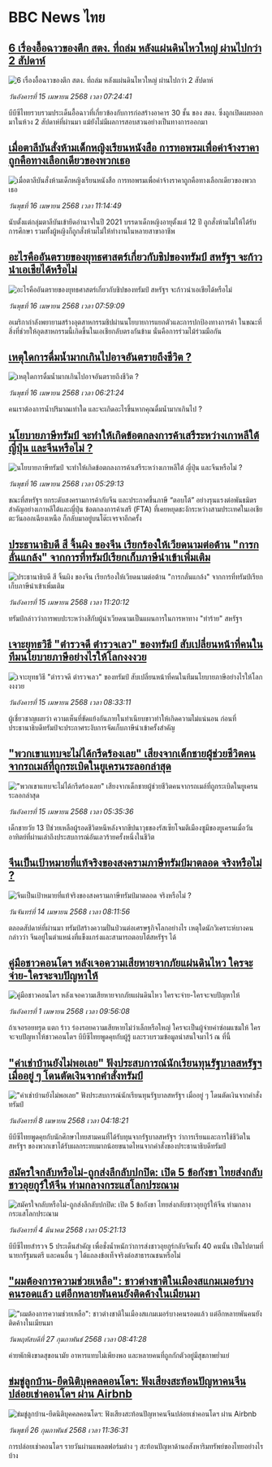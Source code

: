 # BBC News ไทย## [6 เรื่องอื้อฉาวของตึก สตง. ที่ถล่ม หลังแผ่นดินไหวใหญ่ ผ่านไปกว่า 2 สัปดาห์](https://www.bbc.com/thai/articles/c24qzd9vr3yo?at_campaign=githubrss)![6 เรื่องอื้อฉาวของตึก สตง. ที่ถล่ม หลังแผ่นดินไหวใหญ่ ผ่านไปกว่า 2 สัปดาห์](https://ichef.bbci.co.uk/ace/standard/240/cpsprodpb/c4ce/live/5d424470-19be-11f0-8a1e-3ff815141b98.jpg)_วันอังคารที่ 15 เมษายน 2568 เวลา 07:24:41_บีบีซีไทยรวบรวมประเด็นอื้อฉาวที่เกี่ยวข้องกับการก่อสร้างอาคาร 30 ชั้น ของ สตง. ซึ่งถูกเปิดเผยออกมาในห้วง 2 สัปดาห์ที่ผ่านมา แม้ยังไม่มีผลการสอบสวนอย่างเป็นทางการออกมา## [เมื่อตาลีบันสั่งห้ามเด็กหญิงเรียนหนังสือ การทอพรมเพื่อค่าจ้างราคาถูกคือทางเลือกเดียวของพวกเธอ](https://www.bbc.com/thai/articles/creq5q9gey5o?at_campaign=githubrss)![เมื่อตาลีบันสั่งห้ามเด็กหญิงเรียนหนังสือ การทอพรมเพื่อค่าจ้างราคาถูกคือทางเลือกเดียวของพวกเธอ](https://ichef.bbci.co.uk/ace/standard/240/cpsprodpb/6791/live/f833a580-1a9c-11f0-b1b3-7358f8d35a35.jpg)_วันพุธที่ 16 เมษายน 2568 เวลา 11:14:49_นับตั้งแต่กลุ่มตาลีบันเข้ายึดอำนาจในปี 2021 บรรดาเด็กหญิงอายุตั้งแต่ 12 ปี ถูกสั่งห้ามไม่ให้ได้รับการศึกษา รวมทั้งผู้หญิงก็ถูกสั่งห้ามไม่ให้ทำงานในหลายสาขาอาชีพ## [อะไรคืออันตรายของยุทธศาสตร์เกี่ยวกับชิปของทรัมป์ สหรัฐฯ จะก้าวนำเอเชียได้หรือไม่ ](https://www.bbc.com/thai/articles/cp8vj14nz95o?at_campaign=githubrss)![อะไรคืออันตรายของยุทธศาสตร์เกี่ยวกับชิปของทรัมป์ สหรัฐฯ จะก้าวนำเอเชียได้หรือไม่ ](https://ichef.bbci.co.uk/ace/standard/240/cpsprodpb/f166/live/3217cd90-1a97-11f0-a455-cf1d5f751d2f.jpg)_วันพุธที่ 16 เมษายน 2568 เวลา 07:59:09_อเมริกากำลังพยายามสร้างอุตสาหกรรมชิปผ่านนโยบายการแยกตัวและการปกป้องทางการค้า ในขณะที่สิ่งที่ช่วยให้อุตสาหกรรมนี้เกิดขึ้นในเอเชียกลับตรงกันข้าม นั่นคือการร่วมไม้ร่วมมือกัน## [เหตุใดการดื่มน้ำมากเกินไปอาจอันตรายถึงชีวิต ?](https://www.bbc.com/thai/articles/cg412zqx702o?at_campaign=githubrss)![เหตุใดการดื่มน้ำมากเกินไปอาจอันตรายถึงชีวิต ?](https://ichef.bbci.co.uk/ace/standard/240/cpsprodpb/9a00/live/cff8d920-0019-11f0-88f0-e7b18f8db6a7.jpg)_วันพุธที่ 16 เมษายน 2568 เวลา 06:21:24_คนเราต้องการน้ำปริมาณเท่าใด และจะเกิดอะไรขึ้นหากคุณดื่มน้ำมากเกินไป ?## [นโยบายภาษีทรัมป์ จะทำให้เกิดข้อตกลงการค้าเสรีระหว่างเกาหลีใต้ ญี่ปุ่น และจีนหรือไม่ ?](https://www.bbc.com/thai/articles/cy8q5nw2y4no?at_campaign=githubrss)![นโยบายภาษีทรัมป์ จะทำให้เกิดข้อตกลงการค้าเสรีระหว่างเกาหลีใต้ ญี่ปุ่น และจีนหรือไม่ ?](https://ichef.bbci.co.uk/ace/standard/240/cpsprodpb/14a1/live/10f51b20-1a2b-11f0-8a1e-3ff815141b98.jpg)_วันพุธที่ 16 เมษายน 2568 เวลา 05:29:13_ขณะที่สหรัฐฯ ยกระดับสงครามการค้ากับจีน และประกาศขึ้นภาษี “ตอบโต้” อย่างรุนแรงต่อพันธมิตรสำคัญอย่างเกาหลีใต้และญี่ปุ่น ข้อตกลงการค้าเสรี (FTA) ที่เคยหยุดชะงักระหว่างสามประเทศในเอเชียตะวันออกเฉียงเหนือ ก็กลับมาอยู่บนโต๊ะเจรจาอีกครั้ง## [ประธานาธิบดี สี จิ้นผิง ของจีน เรียกร้องให้เวียดนามต่อต้าน "การกลั่นแกล้ง" จากการที่ทรัมป์เรียกเก็บภาษีนำเข้าเพิ่มเติม](https://www.bbc.com/thai/articles/c9w8yey0wvpo?at_campaign=githubrss)![ประธานาธิบดี สี จิ้นผิง ของจีน เรียกร้องให้เวียดนามต่อต้าน "การกลั่นแกล้ง" จากการที่ทรัมป์เรียกเก็บภาษีนำเข้าเพิ่มเติม](https://ichef.bbci.co.uk/ace/standard/240/cpsprodpb/3430/live/24a689a0-19be-11f0-813e-4b4fdf4b6941.jpg)_วันอังคารที่ 15 เมษายน 2568 เวลา 11:20:12_ทรัมป์กล่าวว่าการพบปะระหว่างสีกับผู้นำเวียดนามเป็นแผนการในการหาทาง "ทำร้าย" สหรัฐฯ## [เจาะยุทธวิธี "ตำรวจดี ตำรวจเลว" ของทรัมป์ สับเปลี่ยนหน้าที่คนในทีมนโยบายภาษีอย่างไรให้โลกงงงวย](https://www.bbc.com/thai/articles/c1jxne9z62po?at_campaign=githubrss)![เจาะยุทธวิธี "ตำรวจดี ตำรวจเลว" ของทรัมป์ สับเปลี่ยนหน้าที่คนในทีมนโยบายภาษีอย่างไรให้โลกงงงวย](https://ichef.bbci.co.uk/ace/standard/240/cpsprodpb/81d8/live/2a51bff0-1964-11f0-9519-1df0e5f825fc.jpg)_วันอังคารที่ 15 เมษายน 2568 เวลา 08:33:11_ผู้เชี่ยวชาญเผยว่า ความเห็นที่ขัดแย้งกันภายในทำเนียบขาวทำให้เกิดความไม่แน่นอน ก่อนที่ประธานาธิบดีทรัมป์จะประกาศระงับการจัดเก็บภาษีนำเข้าครั้งสำคัญ## ["พวกเขาแทบจะไม่ได้กรีดร้องเลย" เสียงจากเด็กชายผู้ช่วยชีวิตคนจากรถเมล์ที่ถูกระเบิดในยูเครนระลอกล่าสุด](https://www.bbc.com/thai/articles/cwyn0v01kejo?at_campaign=githubrss)!["พวกเขาแทบจะไม่ได้กรีดร้องเลย" เสียงจากเด็กชายผู้ช่วยชีวิตคนจากรถเมล์ที่ถูกระเบิดในยูเครนระลอกล่าสุด](https://ichef.bbci.co.uk/ace/standard/240/cpsprodpb/17a2/live/3d5080a0-1941-11f0-8fd7-0d6f4cccf9ff.jpg)_วันอังคารที่ 15 เมษายน 2568 เวลา 05:35:36_เด็กชายวัย 13 ปีช่วยเหลือผู้รอดชีวิตหนีหลังจากขีปนาวุธของรัสเซียโจมตีเมืองซูมีของยูเครนเมื่อวันอาทิตย์ที่ผ่านเล่าถึงประสบการณ์อันเลวร้ายครั้งหนึ่งในชีวิต## [จีนเป็นเป้าหมายที่แท้จริงของสงครามภาษีทรัมป์มาตลอด จริงหรือไม่ ?](https://www.bbc.com/thai/articles/cy5rpy4nevko?at_campaign=githubrss)![จีนเป็นเป้าหมายที่แท้จริงของสงครามภาษีทรัมป์มาตลอด จริงหรือไม่ ?](https://ichef.bbci.co.uk/ace/standard/240/cpsprodpb/d6d7/live/3ed7a6f0-16fe-11f0-a79b-a5d514d498b0.jpg)_วันจันทร์ที่ 14 เมษายน 2568 เวลา 08:11:56_ตลอดสัปดาห์ที่ผ่านมา ทรัมป์สร้างความปั่นป่วนต่อเศรษฐกิจโลกอย่างไร เหตุใดนักวิเคราะห์บางคนกล่าวว่า จีนอยู่ในตำแหน่งที่แข็งแกร่งและสามารถตอบโต้สหรัฐฯ ได้## [คู่มือชาวคอนโดฯ หลังเจอความเสียหายจากภัยแผ่นดินไหว ใครจะจ่าย-ใครจะจบปัญหาให้](https://www.bbc.com/thai/articles/c807rxp8lxpo?at_campaign=githubrss)![คู่มือชาวคอนโดฯ หลังเจอความเสียหายจากภัยแผ่นดินไหว ใครจะจ่าย-ใครจะจบปัญหาให้](https://ichef.bbci.co.uk/ace/standard/240/cpsprodpb/3cdd/live/100dc880-0edf-11f0-b234-07dc7691c360.jpg)_วันอังคารที่ 1 เมษายน 2568 เวลา 09:56:08_ถ้าเจอรอยทรุด แตก ร้าว ร่องรอยความเสียหายไม่ว่าเล็กหรือใหญ่ ใครจะเป็นผู้จ่ายค่าซ่อมแซมให้ ใครจะจบปัญหาให้ชาวคอนโดฯ บีบีซีไทยพูดคุยกับผู้รู้ และรวบรวมข้อมูลน่าสนใจมาไว้ ณ ที่นี้## ["ค่าเช่าบ้านยังไม่พอเลย" ฟังประสบการณ์นักเรียนทุนรัฐบาลสหรัฐฯ เมื่ออยู่ ๆ โดนตัดเงินจากคำสั่งทรัมป์](https://www.bbc.com/thai/articles/cewkjr8yny8o?at_campaign=githubrss)!["ค่าเช่าบ้านยังไม่พอเลย" ฟังประสบการณ์นักเรียนทุนรัฐบาลสหรัฐฯ เมื่ออยู่ ๆ โดนตัดเงินจากคำสั่งทรัมป์](https://ichef.bbci.co.uk/ace/standard/240/cpsprodpb/8497/live/99a530e0-066c-11f0-88b7-5556e7b55c5e.jpg)_วันอังคารที่ 8 เมษายน 2568 เวลา 04:18:21_บีบีซีไทยพูดคุยกับนักศึกษาไทยสามคนที่ได้รับทุนจากรัฐบาลสหรัฐฯ ว่าการเรียนและการใช้ชีวิตในสหรัฐฯ ของพวกเขาได้รับผลกระทบมากน้อยขนาดไหนจากคำสั่งของประธานาธิบดีทรัมป์## [สมัครใจกลับหรือไม่-ถูกส่งลึกลับปกปิด: เปิด 5 ข้อกังขา ไทยส่งกลับชาวอุยกูร์ให้จีน ท่ามกลางกระแสโลกประณาม](https://www.bbc.com/thai/articles/cj677j4r6jno?at_campaign=githubrss)![สมัครใจกลับหรือไม่-ถูกส่งลึกลับปกปิด: เปิด 5 ข้อกังขา ไทยส่งกลับชาวอุยกูร์ให้จีน ท่ามกลางกระแสโลกประณาม](https://ichef.bbci.co.uk/ace/standard/240/cpsprodpb/b503/live/bfb85050-f5c3-11ef-97ab-abb74cabf06c.jpg)_วันอังคารที่ 4 มีนาคม 2568 เวลา 05:21:13_บีบีซีไทยสำรวจ 5 ประเด็นสำคัญ เพื่อชั่งน้ำหนักว่าการส่งชาวอุยกูร์กลับจีนทั้ง 40 คนนั้น เป็นไปตามที่นายกรัฐมนตรี และคนอื่น ๆ ได้แถลงข้อเท็จจริงต่อสาธารณชนหรือไม่## ["ผมต้องการความช่วยเหลือ": ชาวต่างชาติในเมืองสแกมเมอร์บางคนรอดแล้ว แต่อีกหลายพันคนยังติดค้างในเมียนมา](https://www.bbc.com/thai/articles/cdx229ek55qo?at_campaign=githubrss)!["ผมต้องการความช่วยเหลือ": ชาวต่างชาติในเมืองสแกมเมอร์บางคนรอดแล้ว แต่อีกหลายพันคนยังติดค้างในเมียนมา](https://ichef.bbci.co.uk/ace/standard/240/cpsprodpb/cac7/live/60c82030-f4b9-11ef-9e61-71ee71f26eb1.jpg)_วันพฤหัสบดีที่ 27 กุมภาพันธ์ 2568 เวลา 08:41:28_ค่ายพักพิงขาดสุขอนามัย อาหารแทบไม่เพียงพอ และหลายคนที่ถูกกักตัวอยู่มีสุขภาพย่ำแย่## [ข่มขู่ลูกบ้าน-ยึดนิติบุคคลคอนโดฯ: ฟังเสียงสะท้อนปัญหาคนจีนปล่อยเช่าคอนโดฯ ผ่าน Airbnb](https://www.bbc.com/thai/articles/c5y920wzjvxo?at_campaign=githubrss)![ข่มขู่ลูกบ้าน-ยึดนิติบุคคลคอนโดฯ: ฟังเสียงสะท้อนปัญหาคนจีนปล่อยเช่าคอนโดฯ ผ่าน Airbnb](https://ichef.bbci.co.uk/ace/standard/240/cpsprodpb/a700/live/73f34de0-f42f-11ef-896e-d7e7fb1719a4.jpg)_วันพุธที่ 26 กุมภาพันธ์ 2568 เวลา 11:36:31_การปล่อยเช่าคอนโดฯ รายวันผ่านแพลตฟอร์มต่าง ๆ สะท้อนปัญหาด้านอสังหาริมทรัพย์ของไทยอย่างไรบ้าง